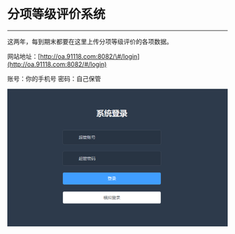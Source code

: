 # 分项等级评价系统

---

这两年，每到期末都要在这里上传分项等级评价的各项数据。

网站地址：[http://oa.91118.com:8082/\#/login](http://oa.91118.com:8082/#/login)

账号：你的手机号   密码：自己保管

![](/assets/fenxiangpj.png)

